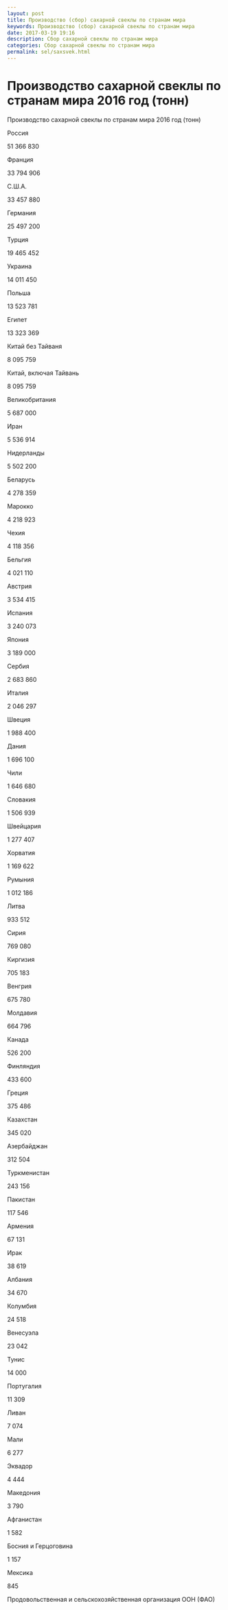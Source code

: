 ```yaml
---
layout: post
title: Производство (сбор) сахарной свеклы по странам мира 
keywords: Производство (сбор) сахарной свеклы по странам мира
date: 2017-03-19 19:16
description: Сбор сахарной свеклы по странам мира
categories: Сбор сахарной свеклы по странам мира
permalink: sel/saxsvek.html
---
```


# Производство сахарной свеклы по странам мира 2016 год (тонн)



Производство сахарной свеклы по странам мира 2016 год (тонн)









Россия


51 366 830






Франция


33 794 906






С.Ш.А.


33 457 880






Германия


25 497 200






Турция


19 465 452






Украина


14 011 450






Польша


13 523 781






Египет


13 323 369






Китай без Тайваня


8 095 759






Китай, включая Тайвань


8 095 759






Великобритания


5 687 000






Иран


5 536 914






Нидерланды


5 502 200






Беларусь


4 278 359






Марокко


4 218 923






Чехия


4 118 356






Бельгия


4 021 110






Австрия


3 534 415






Испания


3 240 073






Япония


3 189 000






Сербия


2 683 860






Италия


2 046 297






Швеция


1 988 400






Дания


1 696 100






Чили


1 646 680






Словакия


1 506 939






Швейцария


1 277 407






Хорватия


1 169 622






Румыния


1 012 186






Литва


933 512






Сирия


769 080






Киргизия


705 183






Венгрия


675 780






Молдавия


664 796






Канада


526 200






Финляндия


433 600






Греция


375 486






Казахстан


345 020






Азербайджан


312 504






Туркменистан


243 156






Пакистан


117 546






Армения


67 131






Ирак


38 619






Албания


34 670






Колумбия


24 518






Венесуэла


23 042






Тунис


14 000






Португалия


11 309






Ливан


7 074






Мали


6 277






Эквадор


4 444






Македония


3 790






Афганистан


1 582






Босния и Герцоговина


1 157






Мексика


845








Продовольственная и сельскохозяйственная организация ООН (ФАО) 


			
